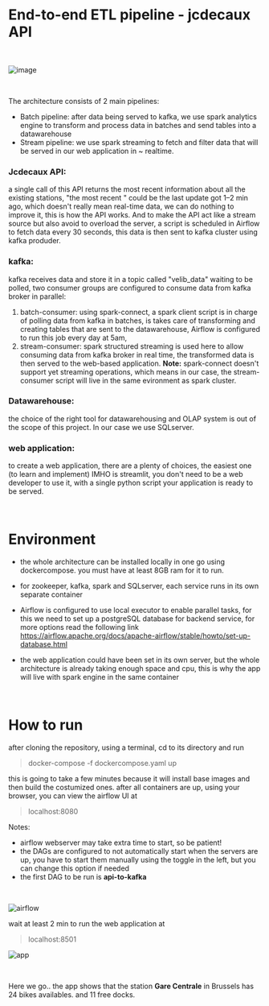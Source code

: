 # End-to-end ETL pipeline - jcdecaux API

<br style=“line-height:10;”> 

![image](https://github.com/kaoutaar/end-to-end-etl-pipeline-jcdecaux-API/assets/51215027/c57b48d0-1658-4249-b2b1-90d997dfe84e)

<br style=“line-height:10;”> 

The architecture consists of 2 main pipelines:
* Batch pipeline: after data being served to kafka, we use spark analytics engine to transform and process data in batches and send tables into a datawarehouse
* Stream pipeline: we use spark streaming to fetch and filter data that will be served in our web application in ~ realtime.

  
### Jcdecaux API:
a single call of this API returns the most recent information about all the existing stations, "the most recent " could be the last update got 1–2 min ago, 
which doesn't really mean real-time data, we can do nothing to improve it, this is how the API works. 
And to make the API act like a stream source but also avoid to overload the server, a script is scheduled in Airflow to fetch data every 30 seconds, 
this data is then sent to kafka cluster using kafka produder.

### kafka:
kafka receives data and store it in a topic called "velib_data" waiting to be polled, two consumer groups are configured to consume data from kafka broker in parallel:
1) batch-consumer: using spark-connect, a spark client script is in charge of polling data from kafka in batches, is takes care of transforming and creating tables that are sent to the datawarehouse, 
Airflow is configured to run this job every day at 5am,
2) stream-consumer: spark structured streaming is used here to allow consuming data from kafka broker in real time, the transformed data is then served to the web-based application. 
**Note:** spark-connect doesn't support yet streaming operations, which means in our case, the stream-consumer script will live in the same evironment as spark cluster.

### Datawarehouse:
the choice of the right tool for datawarehousing and OLAP system is out of the scope of this project. In our case we use SQLserver.

### web application:
to create a web application, there are a plenty of choices, the easiest one (to learn and implement) IMHO is streamlit, you don't need to be a web developer to use it, 
with a single python script your application is ready to be served.

<br style=“line-height:10;”> 

# Environment

* the whole architecture can be installed locally in one go using dockercompose. you must have at least 8GB ram for it to run.

* for zookeeper, kafka, spark and SQLserver,  each service runs in its own separate container

* Airflow is configured to use local executor to enable parallel tasks, for this we need to set up a postgreSQL database for backend service, for more options read the following link
https://airflow.apache.org/docs/apache-airflow/stable/howto/set-up-database.html
* the web application could have been set in its own server, but the whole architecture is already taking enough space and cpu,
  this is why the app will live with spark engine in the same container

<br style=“line-height:20;”> 

# How to run

after cloning the repository, using a terminal, cd to its directory and run

> docker-compose -f dockercompose.yaml up

this is going to take a few minutes because it will install base images and then build the costumized ones.
after all containers are up, using your browser, you can view the airflow UI at 
> localhost:8080


Notes: 
* airflow webserver may take extra time to start, so be patient!
* the DAGs are configured to not automatically start when the servers are up, you have to start them manually using the toggle in the left, but you can change this option if needed
* the first DAG to be run is **api-to-kafka**

<br style=“line-height:20;”> 


![airflow](https://github.com/kaoutaar/end-to-end-etl-pipeline-jcdecaux-API/assets/51215027/a7c08aff-2a02-46c5-8dd9-13c209bca6a5)

wait at least 2 min to run the web application at 
> localhost:8501

![app](https://github.com/kaoutaar/end-to-end-etl-pipeline-jcdecaux-API/assets/51215027/c6d0f358-1f09-4359-9b43-6121502ffbc7)

<br style=“line-height:10;”> 
 
 
Here we go.. the app shows that the station **Gare Centrale** in Brussels has 24 bikes availables. and 11 free docks.

